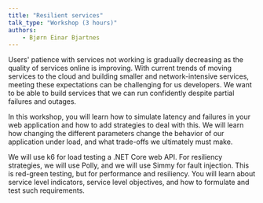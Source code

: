 ```yaml
---
title: "Resilient services"
talk_type: "Workshop (3 hours)"
authors:
    - Bjørn Einar Bjartnes
---
```

Users' patience with services not working is gradually decreasing as the quality of services online is improving. With current trends of moving services to the cloud and building smaller and network-intensive services, meeting these expectations can be challenging for us developers. We want to be able to build services that we can run confidently despite partial failures and outages.

In this workshop, you will learn how to simulate latency and failures in your web application and how to add strategies to deal with this. We will learn how changing the different parameters change the behavior of our application under load, and what trade-offs we ultimately must make.

We will use k6 for load testing a .NET Core web API. For resiliency strategies, we will use Polly, and we will use Simmy for fault injection. This is red-green testing, but for performance and resiliency. You will learn about service level indicators, service level objectives, and how to formulate and test such requirements.


